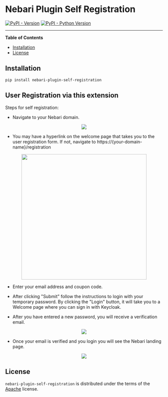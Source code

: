# Nebari Plugin Self Registration

[![PyPI - Version](https://img.shields.io/pypi/v/nebari-plugin-self-registration.svg)](https://pypi.org/project/nebari-plugin-self-registration)
[![PyPI - Python Version](https://img.shields.io/pypi/pyversions/nebari-plugin-self-registration.svg)](https://pypi.org/project/nebari-plugin-self-registration)

-----

**Table of Contents**

- [Installation](#installation)
- [License](#license)

## Installation

```console
pip install nebari-plugin-self-registration
```

## User Registration via this extension
Steps for self registration:

- Navigate to your Nebari domain.
<p align="center">
  <img src="images/welcome-nebari.png" />
</p>

- You may have a hyperlink on the welcome page that takes you to the user registration form. If not, navigate to https://{your-domain-name}/registration

<p align="center">
  <img src="images/account-register.png" width="400"/>
</p>

- Enter your email address and coupon code.

- After clicking "Submit" follow the instructions to login with your temporary password. By clicking the "Login" button, it will take you to a Welcome page where you can sign in with Keycloak.

- After you have entered a new password, you will receive a verification email.  

<p align="center">
  <img src="images/account-confirm.png" />
</p>

- Once your email is verified and you login you will see the Nebari landing page.

<p align="center">
  <img src="images/nebari-splash.png" />
</p>

## License

`nebari-plugin-self-registration` is distributed under the terms of the [Apache](./LICENSE.md) license.
